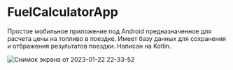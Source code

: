 # FuelCalculatorApp

Простое мобильное приложение под Android предназначенное для расчета цены на топливо в поездке. 
Имеет базу данных для сохранения и отбражения результатов поездки. Написан на Kotlin.

![Снимок экрана от 2023-01-22 22-33-52](https://user-images.githubusercontent.com/107018438/213930833-f4a7523a-b363-4900-8937-38d1038ba703.png)
